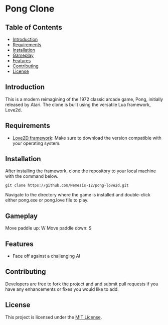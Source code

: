 # Pong Clone

## Table of Contents
- [Introduction](#introduction)
- [Requirements](#requirements)
- [Installation](#installation)
- [Gameplay](#gameplay)
- [Features](#features)
- [Contributing](#contributing)
- [License](#license)

## Introduction
This is a modern reimagining of the 1972 classic arcade game, Pong, initially released by Atari. The clone is built using the versatile Lua framework, Love2d.

## Requirements
- [Love2D framework](https://love2d.org/): Make sure to download the version compatible with your operating system.

## Installation
After installing the framework, clone the repository to your local machine with the command below.

```
git clone https://github.com/Nemesis-12/pong-love2d.git
```

Navigate to the directory where the game is installed and double-click either pong.exe or pong.love file to play.

## Gameplay
Move paddle up: W
Move paddle down: S

## Features
- Face off against a challenging AI

## Contributing
Developers are free to fork the project and and submit pull requests if you have any enhancements or fixes you would like to add.

## License
This project is licensed under the [MIT License](LICENSE).
